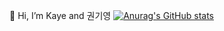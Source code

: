 👋 Hi, I’m Kaye and 권기영
[![Anurag's GitHub stats](https://github-readme-stats.vercel.app/api?username=jhan117&count_private=true&show_icons=true&theme=prussian&hide_border=true)](https://github.com/anuraghazra/github-readme-stats)
<!-- - 👀 I’m interested in ...
- 🌱 I’m currently learning ...
- 💞️ I’m looking to collaborate on ...
- 📫 How to reach me ... -->

